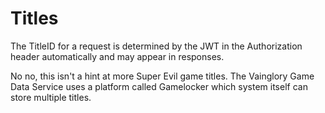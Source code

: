 # Titles

The TitleID for a request is determined by the JWT in the Authorization header automatically and may appear in responses.

<aside class="notice">
No no, this isn't a hint at more Super Evil game titles.  The Vainglory Game Data
Service uses a platform called Gamelocker which system itself can store multiple titles.
</aside>
